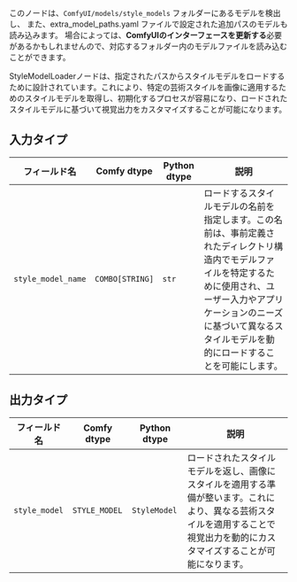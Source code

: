 このノードは、`ComfyUI/models/style_models` フォルダーにあるモデルを検出し、
また、extra_model_paths.yaml ファイルで設定された追加パスのモデルも読み込みます。
場合によっては、**ComfyUIのインターフェースを更新する**必要があるかもしれませんので、対応するフォルダー内のモデルファイルを読み込むことができます。

StyleModelLoaderノードは、指定されたパスからスタイルモデルをロードするために設計されています。これにより、特定の芸術スタイルを画像に適用するためのスタイルモデルを取得し、初期化するプロセスが容易になり、ロードされたスタイルモデルに基づいて視覚出力をカスタマイズすることが可能になります。

## 入力タイプ

| フィールド名          | Comfy dtype     | Python dtype | 説明                                                                                   |
|----------------------|-----------------|--------------|---------------------------------------------------------------------------------------|
| `style_model_name`   | `COMBO[STRING]` | `str`        | ロードするスタイルモデルの名前を指定します。この名前は、事前定義されたディレクトリ構造内でモデルファイルを特定するために使用され、ユーザー入力やアプリケーションのニーズに基づいて異なるスタイルモデルを動的にロードすることを可能にします。 |

## 出力タイプ

| フィールド名     | Comfy dtype   | Python dtype  | 説明                                                                                   |
|-----------------|---------------|---------------|---------------------------------------------------------------------------------------|
| `style_model`   | `STYLE_MODEL` | `StyleModel`  | ロードされたスタイルモデルを返し、画像にスタイルを適用する準備が整います。これにより、異なる芸術スタイルを適用することで視覚出力を動的にカスタマイズすることが可能になります。 |
